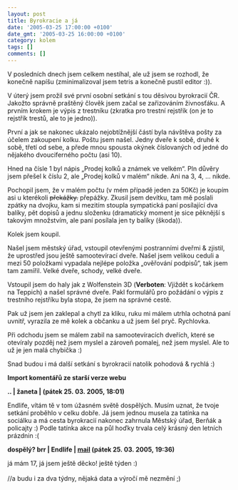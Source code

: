 ```yaml
---
layout: post
title: Byrokracie a já
date: '2005-03-25 17:00:00 +0100'
date_gmt: '2005-03-25 16:00:00 +0100'
category: kolem
tags: []
comments: []
---
```

<p>V posledních dnech jsem celkem nestíhal, ale už jsem se rozhodl, že konečně napíšu
(zminimalizoval jsem tetris a konečně pustil editor :)).</p>
<p>V úterý jsem prožil své první osobní setkání s tou děsivou byrokracií ČR.
Jakožto správně praštěný člověk jsem začal se zařizováním živnosťáku.
A prvním krokem je výpis z trestníku (zkratka pro trestní rejstřík (on je to
rejstřík trestů, ale to je jedno)).</p>
<p>První a jak se nakonec ukázalo nejobtížnější částí byla návštěva pošty za
účelem zakoupení kolku. Poštu jsem našel. Jedny dveře k sobě, druhé k sobě, třetí
od sebe, a přede mnou spousta okýnek číslovaných od jedné do nějakého
dvouciferného počtu (asi 10).</p>
<p>Hned na čísle 1 byl nápis &bdquo;Prodej kolků a známek ve velkém&ldquo;.
Pln důvěry jsem přešel k číslu 2, ale &bdquo;Prodej kolků v malém&ldquo; nikde.
Ani na 3, 4, ... nikde.</p>
<p>Pochopil jsem, že v malém počtu (v mém případě jeden za 50Kč) je koupím asi u
kterékoli <del>překážky.</del> přepážky. Zkusil jsem devítku, tam mě poslali zpátky na
dvojku, kam si mezitím stoupla sympatická paní posílající dva balíky, pět dopisů
a jednu složenku (dramatický moment je sice pěknější s takovým množstvím, ale paní posílala
jen ty balíky (škoda)).</p>
<p>Kolek jsem koupil.</p>
<p>Našel jsem městský úřad, vstoupil otevřenými postranními dveřmi &amp; zjistil,
že uprostřed jsou ještě samootevírací dveře. Našel jsem velikou ceduli a mezi
50 položkami vypadala nejlépe položka &bdquo;ověřování podpisů&ldquo;,
tak jsem tam zamířil. Velké dveře, schody, velké dveře.</p>
<p>Vstoupil jsem do haly jak z Wolfenstein 3D (<strong>Verboten</strong>: Vjiždět
s kočárkem na Teppich) a našel správné dveře. Pakl formulářů pro požádání o výpis
z trestního rejstříku byla stopa, že jsem na správné cestě.</p>
<p>Pak už jsem jen zaklepal a chytl za kliku, ruku mi málem utrhla ochotná paní uvnitř,
vyrazila ze mě kolek a občanku a už jsem šel pryč. Rychlovka.</p>
<p>Při odchodu jsem se málem zabil na samootevíracích dveřích, které se otevíraly
pozděj než jsem myslel a zároveň pomalej, než jsem myslel. Ale to už je jen
malá chybička :)</p>
<p>Snad budou i má další setkání s byrokracií natolik pohodová &amp; rychlá :)</p>
<div class="import-komentaru">
<p><strong>Import komentářů ze starší verze webu</strong></p>
<div class="comment">
<p style="font-weight:bold"><span class="compredmet">..</span> | <span class="comname">žaneta</span> | (pátek&nbsp;25.&nbsp;03.&nbsp;2005,&nbsp;18:01)</p>
<p>Endlife, vítám tě v tom úžasném světě dospělých. Musím uznat, že tvoje setkání proběhlo v celku dobře. Já jsem jednou musela za tatínka na sociálku a má cesta byrokracií nakonec zahrnula Městský úřad, Berňák a policajty :) Podle tatínka akce na půl hoďky trvala celý krásný den letních prázdnin :( </p>
</div>
<div class="comment">
<p style="font-weight:bold"><span class="compredmet">dospělý? brr</span> | <span class="comname">Endlife</span> |  <a href="mailto:jan.martinek@post.cz">mail</a> (pátek&nbsp;25.&nbsp;03.&nbsp;2005,&nbsp;19:36)</p>
<p>já mám 17, já jsem ještě děcko! ještě týden :) <br>  <br> //a budu i za dva týdny, nějaká data a výročí mě nezmění ;) </p>
</div>
</div>
